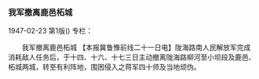 ### 我军撤离鹿邑柘城

1947-02-23
第1版()
专栏：

　　我军撤离鹿邑柘城
    【本报冀鲁豫前线二十一日电】陇海路南人民解放军完成消耗敌人任务后，于十四、十六、十七三日主动撤离陇海路柳河至小坝段及鹿邑、柘城两城，转至有利阵地，围困侵入之蒋军四十师及当地顽伪。
